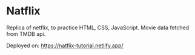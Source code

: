 # Natflix

Replica of netflix, to practice HTML, CSS, JavaScript.
Movie data fetched from TMDB api.

Deployed on: https://natflix-tutorial.netlify.app/
